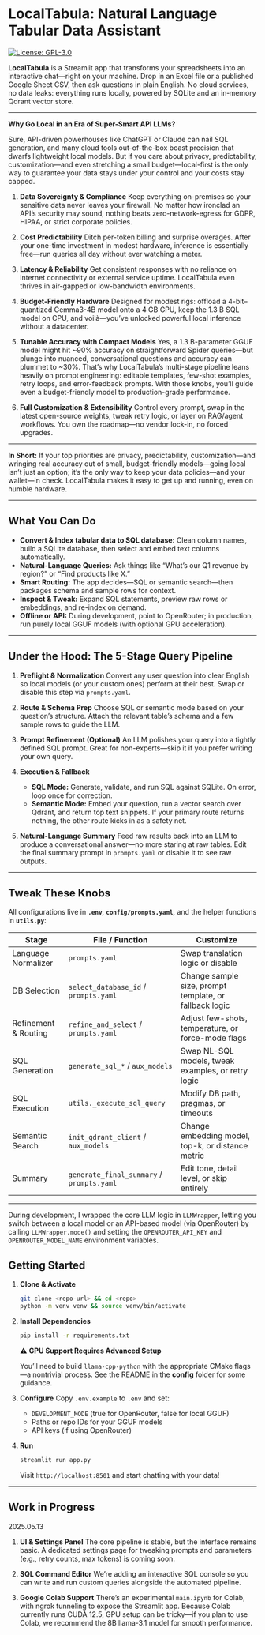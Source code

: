 # LocalTabula: Natural Language Tabular Data Assistant

 
[![License: GPL-3.0](https://img.shields.io/badge/license-GPLv3-yellow.svg)](https://www.gnu.org/licenses/gpl-3.0.en.html)



**LocalTabula** is a Streamlit app that transforms your spreadsheets into an interactive chat—right on your machine. Drop in an Excel file or a published Google Sheet CSV, then ask questions in plain English. No cloud services, no data leaks: everything runs locally, powered by SQLite and an in‑memory Qdrant vector store.

---

**Why Go Local in an Era of Super-Smart API LLMs?**

Sure, API-driven powerhouses like ChatGPT or Claude can nail SQL generation, and many cloud tools out-of-the-box boast precision that dwarfs lightweight local models. But if you care about privacy, predictability, customization—and even stretching a small budget—local-first is the only way to guarantee your data stays under your control and your costs stay capped.

1. **Data Sovereignty & Compliance**
   Keep everything on-premises so your sensitive data never leaves your firewall. No matter how ironclad an API’s security may sound, nothing beats zero-network-egress for GDPR, HIPAA, or strict corporate policies.

2. **Cost Predictability**
   Ditch per-token billing and surprise overages. After your one-time investment in modest hardware, inference is essentially free—run queries all day without ever watching a meter.

3. **Latency & Reliability**
   Get consistent responses with no reliance on internet connectivity or external service uptime. LocalTabula even thrives in air-gapped or low-bandwidth environments.

4. **Budget-Friendly Hardware**
   Designed for modest rigs: offload a 4-bit–quantized Gemma3-4B model onto a 4 GB GPU, keep the 1.3 B SQL model on CPU, and voilà—you’ve unlocked powerful local inference without a datacenter.

5. **Tunable Accuracy with Compact Models**
   Yes, a 1.3 B-parameter GGUF model might hit \~90% accuracy on straightforward Spider queries—but plunge into nuanced, conversational questions and accuracy can plummet to \~30%. That’s why LocalTabula’s multi-stage pipeline leans heavily on prompt engineering: editable templates, few-shot examples, retry loops, and error-feedback prompts. With those knobs, you’ll guide even a budget-friendly model to production-grade performance.

6. **Full Customization & Extensibility**
   Control every prompt, swap in the latest open-source weights, tweak retry logic, or layer on RAG/agent workflows. You own the roadmap—no vendor lock-in, no forced upgrades.

---

**In Short:** If your top priorities are privacy, predictability, customization—and wringing real accuracy out of small, budget-friendly models—going local isn’t just an option; it’s the only way to keep your data policies—and your wallet—in check. LocalTabula makes it easy to get up and running, even on humble hardware.



---

## What You Can Do

* **Convert & Index tabular data to SQL database:** Clean column names, build a SQLite database, then select and embed text columns automatically.
* **Natural-Language Queries:** Ask things like “What’s our Q1 revenue by region?” or “Find products like X.”
* **Smart Routing:** The app decides—SQL or semantic search—then packages schema and sample rows for context.
* **Inspect & Tweak:** Expand SQL statements, preview raw rows or embeddings, and re-index on demand.
* **Offline or API:** During development, point to OpenRouter; in production, run purely local GGUF models (with optional GPU acceleration).

---

## Under the Hood: The 5-Stage Query Pipeline

1. **Preflight & Normalization**
   Convert any user question into clear English so local models (or your custom ones) perform at their best. Swap or disable this step via `prompts.yaml`.

2. **Route & Schema Prep**
   Choose SQL or semantic mode based on your question’s structure. Attach the relevant table’s schema and a few sample rows to guide the LLM.

3. **Prompt Refinement (Optional)**
   An LLM polishes your query into a tightly defined SQL prompt. Great for non-experts—skip it if you prefer writing your own query.

4. **Execution & Fallback**

   * **SQL Mode:** Generate, validate, and run SQL against SQLite. On error, loop once for correction.
   * **Semantic Mode:** Embed your question, run a vector search over Qdrant, and return top text snippets.
     If your primary route returns nothing, the other route kicks in as a safety net.

5. **Natural-Language Summary**
   Feed raw results back into an LLM to produce a conversational answer—no more staring at raw tables. Edit the final summary prompt in `prompts.yaml` or disable it to see raw outputs.

---

## Tweak These Knobs

All configurations live in **`.env`**, **`config/prompts.yaml`**, and the helper functions in **`utils.py`**:

| Stage                | File / Function                           | Customize                                              |
| -------------------- | ----------------------------------------- | ------------------------------------------------------ |
| Language Normalizer  | `prompts.yaml`                            | Swap translation logic or disable                      |
| DB Selection         | `select_database_id` / `prompts.yaml`     | Change sample size, prompt template, or fallback logic |
| Refinement & Routing | `refine_and_select` / `prompts.yaml`      | Adjust few-shots, temperature, or force-mode flags     |
| SQL Generation       | `generate_sql_*` / `aux_models`           | Swap NL-SQL models, tweak examples, or retry logic       |
| SQL Execution        | `utils._execute_sql_query`                | Modify DB path, pragmas, or timeouts                   |
| Semantic Search      | `init_qdrant_client` / `aux_models`       | Change embedding model, top-k, or distance metric      |
| Summary              | `generate_final_summary` / `prompts.yaml` | Edit tone, detail level, or skip entirely              |

---
During development, I wrapped the core LLM logic in `LLMWrapper`, letting you switch between a local model or an API-based model (via OpenRouter) by calling `LLMWrapper.mode()` and setting the `OPENROUTER_API_KEY` and `OPENROUTER_MODEL_NAME` environment variables.



## Getting Started

1. **Clone & Activate**

   ```bash
   git clone <repo-url> && cd <repo>
   python -m venv venv && source venv/bin/activate
   ```

2. **Install Dependencies**

   ```bash
   pip install -r requirements.txt
   ```

   ⚠️ **GPU Support Requires Advanced Setup**


    You’ll need to build `llama-cpp-python` with the appropriate CMake flags—a nontrivial process. See the README in the **config** folder for some guidance.


3. **Configure**
   Copy `.env.example` to `.env` and set:

   * `DEVELOPMENT_MODE` (true for OpenRouter, false for local GGUF)
   * Paths or repo IDs for your GGUF models
   * API keys (if using OpenRouter)

4. **Run**

   ```bash
   streamlit run app.py
   ```

   Visit `http://localhost:8501` and start chatting with your data!

---



## **Work in Progress**
2025.05.13

1. **UI & Settings Panel**
   The core pipeline is stable, but the interface remains basic. A dedicated settings page for tweaking prompts and parameters (e.g., retry counts, max tokens) is coming soon.

2. **SQL Command Editor**
   We’re adding an interactive SQL console so you can write and run custom queries alongside the automated pipeline.

3. **Google Colab Support**
   There’s an experimental `main.ipynb` for Colab, with ngrok tunneling to expose the Streamlit app. Because Colab currently runs CUDA 12.5, GPU setup can be tricky—if you plan to use Colab, we recommend the 8B llama-3.1 model for smooth performance.
